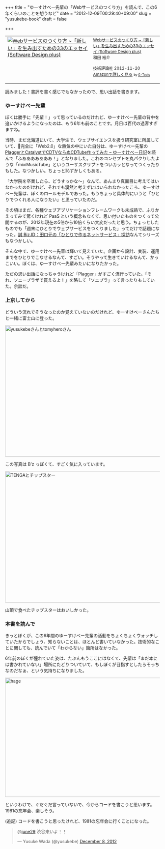 +++
title = "ゆーすけべー先輩の「Webサービスのつくり方」を読んで、この6年くらいのことを想うなど"
date = "2012-12-09T00:29:40+09:00"
slug = "yusukebe-book"
draft = false

+++

<table  border="0" cellpadding="5">
<tr>
<td valign="top"><a href="http://www.amazon.co.jp/exec/obidos/ASIN/4774154075/goodpic-22/" target="_top"><img src="http://ecx.images-amazon.com/images/I/51GNcgWsHPL._SL160_.jpg" border="0" alt="Webサービスのつくり方 ~「新しい」を生み出すための33のエッセイ (Software Design plus)" /></a></td>
<td valign="top"><font size="-1"><a href="http://www.amazon.co.jp/exec/obidos/ASIN/4774154075/goodpic-22/" target="_top">Webサービスのつくり方 ~「新しい」を生み出すための33のエッセイ (Software Design plus)</a><br />和田 裕介 </p>
<p>技術評論社  2012-11-20<br /><a href="http://www.amazon.co.jp/exec/obidos/ASIN/4774154075/goodpic-22/" target="_top">Amazonで詳しく見る</a></font> <font size="-2">by <a href="http://www.goodpic.com/mt/aws/index.html" >G-Tools</a></font></td>
</tr>
</table>
<p>読みました！書評を書く感じでもなかったので、思い出話を書きます。</p>
<h3>ゆーすけべー先輩</h3>
<p>ぼくは勝手に「先輩！」って思っているのだけれど、ゆーすけべー先輩の背中を追いかけるようになったのは、もう6年も前のことです。月日は百代の過客すぎますね。</p>
<p>当時、まだ北海道にいて、大学生で、ウェブサイエンスを扱う研究室に所属していて、完全に「Web2.0」な熱気の中にいた自分は、ゆーすけべー先輩の<a href="http://yusukebe.com/archives/20061203/220402.html" title="PlaggerとCatalystでCDTVならぬCDTube作ってみた - ゆーすけべー日記">PlaggerとCatalystでCDTVならぬCDTube作ってみた &#8211; ゆーすけべー日記</a>を読んで「ふあああああああ！」となりました。これのコンセプトを丸パクりしたような「mixiMusicTube」というユーザスクリプトをついカッとなってつくったりもした。なつかしい。ちょっと恥ずかしくもある。</p>
<p>「大学院を卒業したら、どうすっかな〜」なんて、あんまり真面目に考えてはいなかったのだけれど、それでも漠然と考えずにはいられなかったころ、ゆーすけべー先輩は、ぼくのロールモデルであった。もうちょっと具体的にいうと「ひとりでつくれる人になりたい」と思っていたのだ。</p>
<p>その頃はまだ、各種ウェブアプリケーションフレームワークも未成熟で、ふりかえってみて驚くけれど PaaS という概念もなくて、思い付いたものをつくって公開するのが、2012年現在の5倍から10倍くらい大変だったと思う。ちょっとしたものでも「週末にひとりでウェブサービスをつくりました」ってだけで話題になった。<a href="http://bizmakoto.jp/bizid/hitori_index.html" title="誠 Biz.ID：田口元の「ひとりで作るネットサービス」探訪">誠 Biz.ID：田口元の「ひとりで作るネットサービス」探訪</a>なんてシリーズもなつかしい。</p>
<p>そんな中で、ゆーすけべー先輩は輝いて見えていた。企画から設計、実装、運用までをひとりでこなせるなんて、すごい。そうやって生きていけるなんて、かっこいい。ぼくは、ゆーすけべー先輩みたいになりたかった。</p>
<p>ただの思い出話になっちゃうけれど「Plagger」がすごく流行っていた。「それ、ソニープラザで買えるよ！」を略して「ソニプラ」って言ったりもしていた。余談だ。</p>
<h3>上京してから</h3>
<p>どういう流れでそうなったのか覚えていないのだけれど、ゆーすけべーさんたちと一緒に富士山に登った。</p>
<p><a href="http://www.flickr.com/photos/june29/2728286264/" title="yusukebeさんとtomyheroさん by june29, on Flickr"><img src="http://farm4.staticflickr.com/3019/2728286264_cdc0716d2e_z.jpg" width="640" height="427" alt="yusukebeさんとtomyheroさん"></a></p>
<p>この写真は B&#8217;z っぽくて、すごく気に入っています。</p>
<p><a href="http://www.flickr.com/photos/june29/2728195664/" title="TENGAとチップスター by june29, on Flickr"><img src="http://farm4.staticflickr.com/3194/2728195664_7d00a75290_z.jpg" width="640" height="427" alt="TENGAとチップスター"></a></p>
<p>山頂で食べたチップスターはおいしかった。</p>
<h3>本書を読んで</h3>
<p>きっとぼくが、この6年間のゆーすけべー先輩の活動をちょくちょくウォッチしていたからでしょう、知らないことは、ほとんど書いていなかった。技術的なことに関しても、読んでいて「わからない」箇所はなかった。</p>
<p>6年前のぼくが憧れていた姿は、たぶんもうここにはなくて、先輩は「まだ本には書かれていない」場所にたどりついていて、もしぼくが目指すとしたらそっちなのだなぁ、という気持ちになりました。</p>
<p><a href="http://www.flickr.com/photos/june29/8255228778/" title="hage by june29, on Flickr"><img src="http://farm9.staticflickr.com/8480/8255228778_ff2a10ec49_z.jpg" width="612" height="388" alt="hage"></a></p>
<p>というわけで、ぐだぐだ言っていないで、今からコードを書こうと思います。1981の忘年会、楽しそう。</p>
<p>(追記) コードを書こうと思ったけれど、1981の忘年会に行くことになった。</p>
<blockquote class="twitter-tweet">
<p>@<a href="https://twitter.com/june29">june29</a> 渋谷来いよ！！</p>
<p>&mdash; Yusuke Wada (@yusukebe) <a href="https://twitter.com/yusukebe/status/277436644167122946" data-datetime="2012-12-08T15:37:05+00:00">December 8, 2012</a></p></blockquote>
<p><script src="//platform.twitter.com/widgets.js" charset="utf-8"></script></p>
